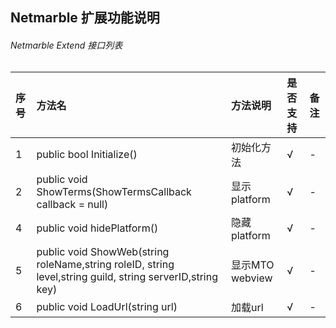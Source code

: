 ## Netmarble 扩展功能说明

###### Netmarble Extend 接口列表
|序号|方法名|方法说明|是否支持|备注|
|:--|:--|:--|:--|:--|
| 1 | public bool Initialize() | 初始化方法 | √ | - |
| 2 | public void ShowTerms(ShowTermsCallback callback = null) | 显示platform | √ | - |
| 4 | public void hidePlatform() | 隐藏platform | √ | - |
| 5 | public void ShowWeb(string roleName,string roleID, string level,string guild, string serverID,string key) | 显示MTO webview | √ | - |
| 6 | public void LoadUrl(string url) | 加载url | √ | - |
